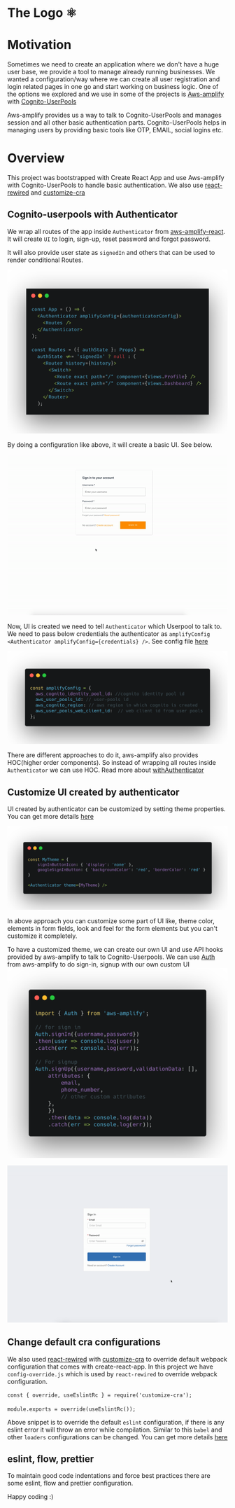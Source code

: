 # The Logo ⚛️

# Motivation

Sometimes we need to create an application where we don't have a huge user base, we provide a tool to 
manage already running businesses. We wanted a configuration/way where we can create all user registration
and login related pages in one go and start working on business logic. One of the options we explored and 
we use in some of the projects is [Aws-amplify](https://aws-amplify.github.io/docs/js/react) 
with [Cognito-UserPools](https://docs.aws.amazon.com/cognito/latest/developerguide/cognito-user-identity-pools.html) 
 
Aws-amplify provides us a way to talk to Cognito-UserPools and manages session and all other basic 
authentication parts. Cognito-UserPools helps in managing users by providing basic tools like OTP, EMAIL, 
social logins etc.

# Overview

This project was bootstrapped with Create React App and use Aws-amplify with Cognito-UserPools to handle basic authentication.
We also use [react-rewired](https://github.com/timarney/react-app-rewired) and [customize-cra](https://github.com/arackaf/customize-cra)


## Cognito-userpools with Authenticator
We wrap all routes of the app inside `Authenticator` from [aws-amplify-react](https://github.com/aws-amplify/amplify-js#readme).
It will create `UI` to login, sign-up, reset password and forgot password. 

It will also provide user state as `signedIn` and others that can be used to render conditional Routes.  
 
![alt text](./routes.png)

By doing a configuration like above, it will create a basic UI. See below.

![](amplifyui.gif)

Now, UI is created we need to tell `Authenticator` which Userpool to talk to. We need to pass below credentials
the authenticator as `amplifyConfig` `<Authenticator amplifyConfig={credentials} />`. See config file [here](https://gist.github.com/rhydvik/6cf0f400d83b3bee48826cd0a6bca70e)

![alt text](./config.png)

There are different approaches to do it, aws-amplify also provides HOC(higher order components). So instead of wrapping
all routes inside `Authenticator` we can use HOC. Read more about [withAuthenticator](https://aws-amplify.github.io/docs/js/authentication#using-withauthenticator-hoc)


## Customize UI created by authenticator 
UI created by authenticator can be customized by setting theme properties. 
You can get more details [here](https://aws-amplify.github.io/docs/js/authentication#customize-ui-theme)

![alt text](./defaultUI.png)

In above approach you can customize some part of UI like, theme color, elements in form fields, look and feel for the form
elements but you can't customize it completely.  

To have a customized theme, we can create our own UI and use API hooks provided by aws-amplify to talk to Cognito-Userpools. 
We can use [Auth](https://aws-amplify.github.io/docs/js/authentication) from aws-amplify to do sign-in, signup with our own custom UI
![alt text](./apiHooks.png)

![](customUI.gif)

## Change default cra configurations
We also used [react-rewired](https://github.com/timarney/react-app-rewired) with [customize-cra](https://github.com/arackaf/customize-cra) to override default webpack configuration that comes with 
create-react-app.
In this project we have `config-override.js` which is used by `react-rewired` to override webpack configuration.

```
const { override, useEslintRc } = require('customize-cra');

module.exports = override(useEslintRc());

```
Above snippet is to override the default `eslint` configuration, if there is any eslint error it will throw an error while compilation. 
Similar to this `babel` and other `loaders` configurations can be changed.
You can get more details [here](https://github.com/timarney/react-app-rewired#2-create-a-config-overridesjs-file-in-the-root-directory)

## eslint, flow, prettier
To maintain good code indentations and force best practices  there are some eslint, 
flow and prettier configuration. 

Happy coding :) 
